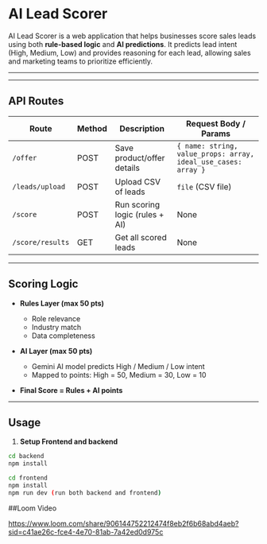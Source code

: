# AI Lead Scorer

AI Lead Scorer is a web application that helps businesses score sales leads using both **rule-based logic** and **AI predictions**. It predicts lead intent (High, Medium, Low) and provides reasoning for each lead, allowing sales and marketing teams to prioritize efficiently.

---



---

## API Routes

| Route                 | Method | Description                                        | Request Body / Params                                |
|-----------------------|--------|----------------------------------------------------|------------------------------------------------------|
| `/offer`              | POST   | Save product/offer details                        | `{ name: string, value_props: array, ideal_use_cases: array }` |
| `/leads/upload`       | POST   | Upload CSV of leads                                | `file` (CSV file)                                    |
| `/score`              | POST   | Run scoring logic (rules + AI)                    | None                                                 |
| `/score/results`      | GET    | Get all scored leads                               | None                                                 |

---

## Scoring Logic

- **Rules Layer (max 50 pts)**  
  - Role relevance  
  - Industry match  
  - Data completeness  

- **AI Layer (max 50 pts)**  
  - Gemini AI model predicts High / Medium / Low intent  
  - Mapped to points: High = 50, Medium = 30, Low = 10  

- **Final Score = Rules + AI points**

---

## Usage

1. **Setup Frontend and backend**  
```bash
cd backend
npm install
```
```bash
cd frontend
npm install
npm run dev (run both backend and frontend)
```

##Loom Video

https://www.loom.com/share/906144752212474f8eb2f6b68abd4aeb?sid=c41ae26c-fce4-4e70-81ab-7a42ed0d975c



